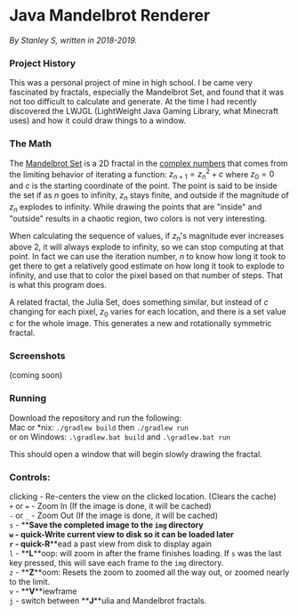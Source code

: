 # Java Mandelbrot Renderer

_By Stanley S, written in 2018-2019._

### Project History

This was a personal project of mine in high school. I be came very fascinated by fractals, especially the Mandelbrot Set, and found that it was not too difficult to calculate and generate. At the time I had recently discovered the LWJGL (LightWeight Java Gaming Library, what Minecraft uses) and how it could draw things to a window.

### The Math

The [Mandelbrot Set](https://en.wikipedia.org/wiki/Mandelbrot_set) is a 2D fractal in the [complex numbers](https://en.wikipedia.org/wiki/Complex_number) that comes from the limiting behavior of iterating a function: $z_{n+1} = z_n^2 + c$ where $z_0 = 0$ and $c$ is the starting coordinate of the point. The point is said to be inside the set if as $n$ goes to infinity, $z_n$ stays finite, and outside if the magnitude of $z_n$ explodes to infinity. While drawing the points that are "inside" and "outside" results in a chaotic region, two colors is not very interesting.

When calculating the sequence of values, if $z_n$'s magnitude ever increases above 2, it will always explode to infinity, so we can stop computing at that point. In fact we can use the iteration number, $n$ to know how long it took to get there to get a relatively good estimate on how long it took to explode to infinity, and use that to color the pixel based on that number of steps. That is what this program does.

A related fractal, the Julia Set, does something similar, but instead of $c$ changing for each pixel, $z_0$ varies for each location, and there is a set value $c$ for the whole image. This generates a new and rotationally symmetric fractal.

### Screenshots

(coming soon)

### Running
Download the repository and run the following:  
  Mac or *nix: `./gradlew build` then `./gradlew run`  
  or on Windows: `.\gradlew.bat build` and `.\gradlew.bat run`

This should open a window that will begin slowly drawing the fractal.

### Controls:

clicking - Re-centers the view on the clicked location. (Clears the cache)  
`+` or `=` - Zoom In (If the image is done, it will be cached)  
`-` or `_` - Zoom Out (If the image is done, it will be cached)  
`s` - **__S__**ave the completed image to the `img` directory  
`w` - quick-**__W__**rite current view to disk so it can be loaded later  
`r` - quick-**__R__**ead a past view from disk to display again  
`l` - **__L__**oop: will zoom in after the frame finishes loading. If `s` was the last key pressed, this will save each frame to the `img` directory.  
`z` - **__Z__**oom: Resets the zoom to zoomed all the way out, or zoomed nearly to the limit.  
`v` - **__V__**iewframe  
`j` - switch between **__J__**ulia and Mandelbrot fractals.  
